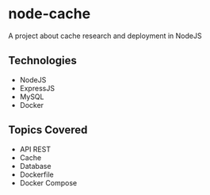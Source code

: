 # node-cache
A project about cache research and deployment in NodeJS

## Technologies
- NodeJS
- ExpressJS
- MySQL
- Docker

## Topics Covered
- API REST
- Cache
- Database
- Dockerfile
- Docker Compose

